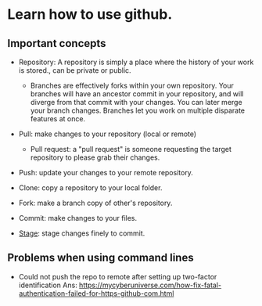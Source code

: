 # Learn how to use github.

## Important concepts

- Repository: A repository is simply a place where the history of your work is stored., can be private or public.
  - Branches are effectively forks within your own repository. Your branches will have an ancestor commit in your repository, and will diverge from that commit with your changes. You can later merge your branch changes. Branches let you work on multiple disparate features at once.
  
- Pull: make changes to your repository (local or remote)
  - Pull request: a "pull request" is someone requesting the target repository to please grab their changes. 
  
- Push: update your changes to your remote repository.

- Clone: copy a repository to your local folder.

- Fork: make a branch copy of other's repository. 

- Commit: make changes to your files.

- [Stage](https://softwareengineering.stackexchange.com/questions/119782/what-does-stage-mean-in-git): stage changes finely to commit.


## Problems when using command lines
- Could not push the repo to remote after setting up two-factor identification
  Ans: https://mycyberuniverse.com/how-fix-fatal-authentication-failed-for-https-github-com.html
